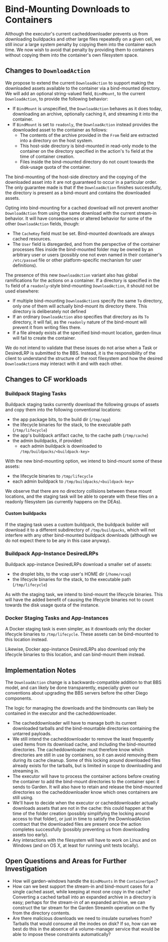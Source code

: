 # Bind-Mounting Downloads to Containers

Although the executor's current cacheddownloader prevents us from downloading buildpacks and other large files repeatedly on a given cell, we still incur a large system penalty by copying them into the container each time. We now wish to avoid that penalty by providing them to containers without copying them into the container's own filesystem space. 


## Changes to `DownloadAction`

We propose to extend the current `DownloadAction` to support making the downloaded assets available to the container via a bind-mounted directory. We will add an optional string-valued field, `BindMount`, to the current `DownloadAction`, to provide the following behavior:

- If `BindMount` is unspecified, the `DownloadAction` behaves as it does today, downloading an archive, optionally caching it, and streaming it into the container.
- If `BindMount` is set to `readonly`, the `DownloadAction` instead provides the downloaded asset to the container as follows:
	- The contents of the archive provided in the `From` field are extracted into a directory on the host system.
	- This host-side directory is bind-mounted in read-only mode to the container on the directory specified in the action's `To` field at the time of container creation.
	- Files inside the bind-mounted directory do not count towards the disk-usage quota of the container.

The bind-mounting of the host-side directory and the copying of the downloaded asset into it are not guaranteed to occur in a particular order. The only guarantee made is that if the `DownloadAction` finishes successfully, the directory is present as a bind-mount and contains the downloaded assets.

Opting into bind-mounting for a cached download will not prevent another `DownloadAction` from using the same download with the current stream-in behavior. It will have consequences or altered behavior for some of the other `DownloadAction` fields, though:

- The `CacheKey` field must be set. Bind-mounted downloads are always cached resources.
- The `User` field is disregarded, and from the perspective of the container processes files inside the bind-mounted folder may be owned by an arbitrary user or users (possibly one not even named in their container's `/etc/passwd` file or other platform-specific mechanism for user definitions).

The presence of this new `DownloadAction` variant also has global ramifications for the actions on a container. If a directory is specified in the `To` field of a `readonly`-style bind-mounting `DownloadAction`, it should not be used elsewhere:

- If multiple bind-mounting `DownloadAction`s specify the same `To` directory, only one of them will actually bind-mount its directory there. This directory is deliberately not defined
- If an ordinary `DownloadAction` also specifies that directory as its `To` directory, it will fail, as the `readonly` nature of the bind-mount will prevent it from writing files there.
- If a file already exists at the specified bind-mount location, garden-linux will fail to create the container.

We do not intend to validate that these issues do not arise when a Task or DesiredLRP is submitted to the BBS. Instead, it is the responsibility of the client to understand the structure of the root filesystem and how the desired `DownloadAction`s may interact with it and with each other.



## Changes to CF workloads

### Buildpack Staging Tasks

Buildpack staging tasks currently download the following groups of assets and copy them into the following conventional locations:

- the app package bits, to the build dir (`/tmp/app`)
- the lifecycle binaries for the stack, to the executable path (`/tmp/lifecycle`)
- the app's buildpack artifact cache, to the cache path (`/tmp/cache`)
- the admin buildpacks, if provided:
	- each admin buildpack is downloaded to `/tmp/buildpacks/<buildpack-key>`

With the new bind-mounting option, we intend to bind-mount some of these assets:

- the lifecycle binaries to `/tmp/lifecycle`
- each admin buildpack to `/tmp/buildpacks/<buildpack-key>`

We observe that there are no directory collisions between these mount locations, and the staging task will be able to operate with these files on a readonly filesystem (as currently happens on the DEAs).


#### Custom buildpacks

If the staging task uses a custom buildpack, the buildpack builder will download it to a different subdirectory of `/tmp/buildpacks`, which will not interfere with any other bind-mounted buildpack downloads (although we do not expect there to be any in this case anyway).


### Buildpack App-Instance DesiredLRPs

Buildpack app-instance DesiredLRPs download a smaller set of assets:

- the droplet bits, to the vcap user's HOME dir (`/home/vcap`)
- the lifecycle binaries for the stack, to the executable path (`/tmp/lifecycle`)

As with the staging task, we intend to bind-mount the lifecycle binaries. This will have the added benefit of causing the lifecycle binaries not to count towards the disk usage quota of the instance.


### Docker Staging Tasks and App-Instances

A Docker staging task is even simpler, as it downloads only the docker lifecycle binaries to `/tmp/lifecycle`. These assets can be bind-mounted to this location instead.

Likewise, Docker app-instance DesiredLRPs also download only the lifecycle binaries to this location, and can bind-mount them instead.


## Implementation Notes

The `DownloadAction` change is a backwards-compatible addition to that BBS model, and can likely be done transparently, especially given our conventions about upgrading the BBS servers before the other Diego components.

The logic for managing the downloads and the bindmounts can likely be contained in the executor and the cacheddownloader.

- The cacheddownloader will have to manage both its current downloaded tarballs and the bind-mountable directories containing the untarred payloads.
- We still intend the cacheddownloader to remove the least frequently used items from its download cache, and including the bind-mounted directories. The cacheddownloader must therefore know which directories are still in use by containers, so it can avoid removing them during its cache cleanup. Some of this locking around downloaded files already exists for the tarballs, but is limited in scope to downloading and streaming in.
- The executor will have to process the container actions before creating the container to add the bind-mount directories to the container spec it sends to Garden. It will also have to retain and release the bind-mounted directories so the cacheddownloader know which ones containers are still using.
- We'll have to decide when the executor or cacheddownloader actually downloads assets that are not in the cache: this could happen at the time of the folder creation (possibly simplifying the locking around access to that folder), or just in time to satisfy the DownloadAction contract that the downloaded files are present once the action completes successfully (possibly preventing us from downloading assets too early).
- Any interactions with the filesystem will have to work on Linux and on Windows (and on OS X, at least for running unit tests locally).


## Open Questions and Areas for Further Investigation

- How will garden-windows handle the `BindMounts` in the `ContainerSpec`?
- How can we best support the stream-in and bind-mount cases for a single cached asset, while keeping at most one copy in the cache? Converting a cached tarball into an expanded archive in a directory is easy; perhaps for the stream-in of an expanded archive, we can construct the tar stream for the Garden StreamIn operation on the fly from the directory contents.
- Are there malicious downloads we need to insulate ourselves from? Tarballs that would consume all the inodes on disk? If so, how can we best do this in the absence of a volume-manager service that would be able to impose these constraints automatically?

